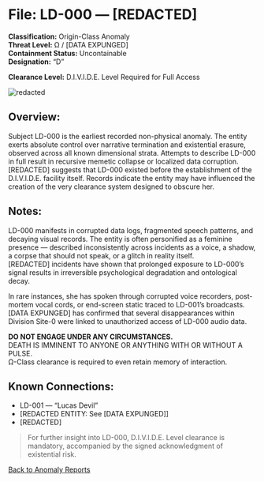 # File: LD-000 — [REDACTED]  
**Classification:** Origin-Class Anomaly  
**Threat Level:** Ω / [DATA EXPUNGED]  
**Containment Status:** Uncontainable  
**Designation:** “D”

**Clearance Level:** D.I.V.I.D.E. Level Required for Full Access  

![redacted](https://pbs.twimg.com/media/GqXAxGvWsAAypEz?format=jpg&name=large)

## Overview:  
Subject LD-000 is the earliest recorded non-physical anomaly. The entity exerts absolute control over narrative termination and existential erasure, observed across all known dimensional strata. Attempts to describe LD-000 in full result in recursive memetic collapse or localized data corruption.  
[REDACTED] suggests that LD-000 existed before the establishment of the D.I.V.I.D.E. facility itself. Records indicate the entity may have influenced the creation of the very clearance system designed to obscure her.

## Notes:  
LD-000 manifests in corrupted data logs, fragmented speech patterns, and decaying visual records. The entity is often personified as a feminine presence — described inconsistently across incidents as a voice, a shadow, a corpse that should not speak, or a glitch in reality itself.  
[REDACTED] incidents have shown that prolonged exposure to LD-000’s signal results in irreversible psychological degradation and ontological decay.

In rare instances, she has spoken through corrupted voice recorders, post-mortem vocal cords, or end-screen static traced to LD-001’s broadcasts. [DATA EXPUNGED] has confirmed that several disappearances within Division Site-0 were linked to unauthorized access of LD-000 audio data.

**DO NOT ENGAGE UNDER ANY CIRCUMSTANCES.**  
DEATH IS IMMINENT TO ANYONE OR ANYTHING WITH OR WITHOUT A PULSE.  
Ω-Class clearance is required to even retain memory of interaction.

## Known Connections:  
- LD-001 — “Lucas Devil”  
- [REDACTED ENTITY: See [DATA EXPUNGED]]  
- [REDACTED]

> For further insight into LD-000, D.I.V.I.D.E. Level clearance is mandatory, accompanied by the signed acknowledgment of existential risk.

[Back to Anomaly Reports](anomaly_reports.md)
